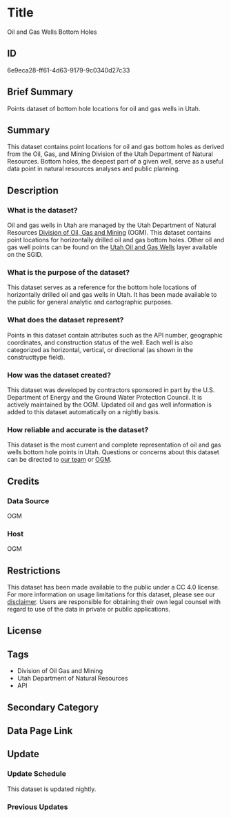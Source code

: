 # Title

Oil and Gas Wells Bottom Holes

## ID

6e9eca28-ff61-4d63-9179-9c0340d27c33

## Brief Summary

Points dataset of bottom hole locations for oil and gas wells in Utah.

## Summary

This dataset contains point locations for oil and gas bottom holes  as derived from the Oil, Gas, and Mining Division of the Utah Department of Natural Resources. Bottom holes, the deepest part of a given well, serve as a useful data point in natural resources analyses and public planning.

## Description

### What is the dataset?

Oil and gas wells in Utah are managed by the Utah Department of Natural Resources [Division of Oil, Gas and Mining](https://ogm.utah.gov/) (OGM). This dataset contains point locations for horizontally drilled oil and gas bottom holes. Other oil and gas well points can be found on the [Utah Oil and Gas Wells](https://gis.utah.gov/products/sgid/energy/oil-gas-wells/) layer available on the SGID.

### What is the purpose of the dataset?

This dataset serves as a reference for the bottom hole locations of horizontally drilled oil and gas wells in Utah. It has been made available to the public for general analytic and cartographic purposes.

### What does the dataset represent?

Points in this dataset contain attributes such as the API number, geographic coordinates, and construction status of the well. Each well is also categorized as horizontal, vertical, or directional (as shown in the constructtype field).

### How was the dataset created?

This dataset was developed by contractors sponsored in part by the U.S. Department of Energy and the Ground Water Protection Council. It is actively maintained by the OGM. Updated oil and gas well information is added to this dataset automatically on a nightly basis.

### How reliable and accurate is the dataset?

This dataset is the most current and complete representation of oil and gas wells bottom hole points in Utah. Questions or concerns about this dataset can be directed to [our team](https://gis.utah.gov/contact/) or [OGM](https://ogm.utah.gov/og-contact-us/).

## Credits

### Data Source

OGM

### Host

OGM

## Restrictions

This dataset has been made available to the public under a CC 4.0 license. For more information on usage limitations for this dataset, please see our [disclaimer](https://gis.utah.gov/documentation/policy/license/). Users are responsible for obtaining their own legal counsel with regard to use of the data in private or public applications.

## License

## Tags

- Division of Oil Gas and Mining
- Utah Department of Natural Resources
- API

## Secondary Category

## Data Page Link

## Update

### Update Schedule

This dataset is updated nightly.

### Previous Updates
